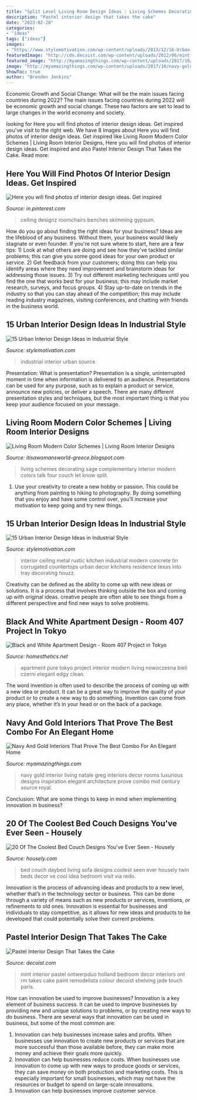 ```yaml
---
title: "Split Level Living Room Design Ideas : Living Schemes Decorating Sage Complementary Interior Modern Colors Talk Four Couch Let Know Split"
description: "Pastel interior design that takes the cake"
date: "2023-02-28"
categories:
- "ideas"
tags: ["ideas"]
images:
- "https://www.stylemotivation.com/wp-content/uploads/2013/12/16-Urban-Interior-Design-Ideas-in-Industrial-Style-10.jpg"
featuredImage: "http://cdn.decoist.com/wp-content/uploads/2012/06/mint-green-room-and-shelving.jpg"
featured_image: "http://myamazingthings.com/wp-content/uploads/2017/10/navy-gold-interior-12-.jpg"
image: "http://myamazingthings.com/wp-content/uploads/2017/10/navy-gold-interior-12-.jpg"
ShowToc: true
author: "Brenden Jenkins"
---
```



Economic Growth and Social Change: What will be the main issues facing countries during 2022?
The main issues facing countries during 2022 will be economic growth and social change. These two factors are set to lead to large changes in the world economy and society.

	

		
looking for Here you will find photos of interior design ideas. Get inspired you've visit to the right web. We have 8 Images about Here you will find photos of interior design ideas. Get inspired like Living Room Modern Color Schemes | Living Room Interior Designs, Here you will find photos of interior design ideas. Get inspired and also Pastel Interior Design That Takes the Cake. Read more:
		
    
## Here You Will Find Photos Of Interior Design Ideas. Get Inspired

<img loading=lazy src="https://i.pinimg.com/736x/f0/86/83/f08683825fb3f84c5583b2fa1367bd59.jpg" onerror="this.onerror=null;this.src='https://tse1.mm.bing.net/th?id=OIP.MQWt-VIcOMLGPCwlw93nmwHaJ3&amp;pid=15.1';" alt="Here you will find photos of interior design ideas. Get inspired">

_Source: in.pinterest.com_

>celling designz roomchairs benches skimming gypsum. 

	

How do you go about finding the right ideas for your business?
Ideas are the lifeblood of any business. Without them, your business would likely stagnate or even founder. If you're not sure where to start, here are a few tips: 1) Look at what others are doing and see how they've tackled similar problems; this can give you some good ideas for your own product or service. 2) Get feedback from your customers; doing this can help you identify areas where they need improvement and brainstorm ideas for addressing those issues. 3) Try out different marketing techniques until you find the one that works best for your business; this may include market research, surveys, and focus groups. 4) Stay up-to-date on trends in the industry so that you can stay ahead of the competition; this may include reading industry magazines, visiting conferences, and chatting with friends in the business world.

    
## 15 Urban Interior Design Ideas In Industrial Style

<img loading=lazy src="https://www.stylemotivation.com/wp-content/uploads/2013/12/16-Urban-Interior-Design-Ideas-in-Industrial-Style-10.jpg" onerror="this.onerror=null;this.src='https://tse2.mm.bing.net/th?id=OIP.jMvOMrbnKvR1Gxt-JodqjQHaJt&amp;pid=15.1';" alt="15 Urban Interior Design Ideas in Industrial Style">

_Source: stylemotivation.com_

>industrial interior urban source. 

	

Presentation: What is presentation?
Presentation is a single, uninterrupted moment in time when information is delivered to an audience. Presentations can be used for any purpose, such as to explain a product or service, announce new policies, or deliver a speech. There are many different presentation styles and techniques, but the most important thing is that you keep your audience focused on your message.

    
## Living Room Modern Color Schemes | Living Room Interior Designs

<img loading=lazy src="http://4.bp.blogspot.com/-WGSjJ_GuK2o/UgRmT80xhpI/AAAAAAAAAOU/nx791VcatlA/s1600/complementary+red+and+green+living+room.jpg" onerror="this.onerror=null;this.src='https://tse4.mm.bing.net/th?id=OIP.fkMPXW2akZ1e8D3cG09_nwHaKi&amp;pid=15.1';" alt="Living Room Modern Color Schemes | Living Room Interior Designs">

_Source: itisawomansworld-greece.blogspot.com_

>living schemes decorating sage complementary interior modern colors talk four couch let know split. 

	

1. Use your creativity to create a new hobby or passion. This could be anything from painting to hiking to photography. By doing something that you enjoy and have some control over, you’ll increase your motivation to keep going and try new things.

    
## 15 Urban Interior Design Ideas In Industrial Style

<img loading=lazy src="https://www.stylemotivation.com/wp-content/uploads/2013/12/16-Urban-Interior-Design-Ideas-in-Industrial-Style-6-620x412.jpg" onerror="this.onerror=null;this.src='https://tse2.mm.bing.net/th?id=OIP.xgihPWHW8nnOmEJUoesqYgHaE6&amp;pid=15.1';" alt="15 Urban Interior Design Ideas in Industrial Style">

_Source: stylemotivation.com_

>interior ceiling metal rustic kitchen industrial modern concrete tin corrugated countertops urban decor kitchens residence texas into tray decorating houzz. 

	

Creativity can be defined as the ability to come up with new ideas or solutions. It is a process that involves thinking outside the box and coming up with original ideas. creative people are often able to see things from a different perspective and find new ways to solve problems.

    
## Black And White Apartment Design - Room 407 Project In Tokyo

<img loading=lazy src="http://cdn.homesthetics.net/wp-content/uploads/2013/10/black-and-white-aparment-407-tokyo-2.jpg" onerror="this.onerror=null;this.src='https://tse1.mm.bing.net/th?id=OIP.f910wKkxkZoDKTZLPasougHaE8&amp;pid=15.1';" alt="Black and White Apartment Design - Room 407 Project in Tokyo">

_Source: homesthetics.net_

>apartment pure tokyo project interior modern living nowoczesna bieli czerni elegant edgy clean. 

	

The word invention is often used to describe the process of coming up with a new idea or product. It can be a great way to improve the quality of your product or to create a new way to do something. Invention can come from any place, whether it’s in your head or on the back of a package.

    
## Navy And Gold Interiors That Prove The Best Combo For An Elegant Home

<img loading=lazy src="http://myamazingthings.com/wp-content/uploads/2017/10/navy-gold-interior-12-.jpg" onerror="this.onerror=null;this.src='https://tse4.mm.bing.net/th?id=OIP.00QOHlg7Vb_FuM_HIr57eQHaJ3&amp;pid=15.1';" alt="Navy And Gold Interiors That Prove The Best Combo For An Elegant Home">

_Source: myamazingthings.com_

>navy gold interior living natale greg interiors decor rooms luxurious designs inspiration elegant architecture prove combo mid century source royal. 

	

Conclusion: What are some things to keep in mind when implementing innovation in business?
 

    
## 20 Of The Coolest Bed Couch Designs You&#039;ve Ever Seen - Housely

<img loading=lazy src="https://a5j0u479x2t4e35gducjhz15-wpengine.netdna-ssl.com/wp-content/uploads/2017/05/703de2a1782de007bea13e4998d2992e.jpg" onerror="this.onerror=null;this.src='https://tse2.mm.bing.net/th?id=OIP.jPltfmh3cn2jDkrorDj3uwHaJ6&amp;pid=15.1';" alt="20 Of The Coolest Bed Couch Designs You&#039;ve Ever Seen - Housely">

_Source: housely.com_

>bed couch daybed living sofa designs coolest seen ever housely twin beds decor ve cool idea bedroom visit via redo. 

	

Innovation is the process of advancing ideas and products to a new level, whether that’s in the technology sector or business. This can be done through a variety of means such as new products or services, inventions, or refinements to old ones. Innovation is essential for businesses and individuals to stay competitive, as it allows for new ideas and products to be developed that could potentially solve their current problems.

    
## Pastel Interior Design That Takes The Cake

<img loading=lazy src="http://cdn.decoist.com/wp-content/uploads/2012/06/mint-green-room-and-shelving.jpg" onerror="this.onerror=null;this.src='https://tse2.mm.bing.net/th?id=OIP.QWcfAV_qxkNWoz36r-YHrgHaLJ&amp;pid=15.1';" alt="Pastel Interior Design That Takes the Cake">

_Source: decoist.com_

>mint interior pastel ontwerpduo holland bedroom decor interiors ont rm takes cake paint remodelista colour decoist shelving jade touch paris. 

	

How can innovation be used to improve businesses?
Innovation is a key element of business success. It can be used to improve businesses by providing new and unique solutions to problems, or by creating new ways to do business. There are several ways that innovation can be used in business, but some of the most common are: 
1. Innovation can help businesses increase sales and profits. When businesses use innovation to create new products or services that are more successful than those available before, they can make more money and achieve their goals more quickly.
2. Innovation can help businesses reduce costs. When businesses use innovation to come up with new ways to produce goods or services, they can save money on both production and marketing costs. This is especially important for small businesses, which may not have the resources or budget to spend on large-scale innovations. 
3. Innovation can help businesses improve customer service.

